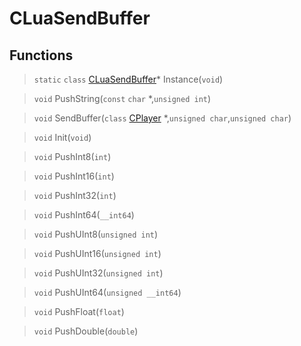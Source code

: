 # CLuaSendBuffer
 
## Functions
 
> `static` `class` [CLuaSendBuffer](lua/classes/CLuaSendBuffer.md)* Instance(`void`)
 
> `void` PushString(`const` `char` *,`unsigned int`)
 
> `void` SendBuffer(`class` [CPlayer](lua/classes/CPlayer.md) *,`unsigned char`,`unsigned char`)
 
> `void` Init(`void`)
 
> `void` PushInt8(`int`)
 
> `void` PushInt16(`int`)
 
> `void` PushInt32(`int`)
 
> `void` PushInt64(`__int64`)
 
> `void` PushUInt8(`unsigned int`)
 
> `void` PushUInt16(`unsigned int`)
 
> `void` PushUInt32(`unsigned int`)
 
> `void` PushUInt64(`unsigned __int64`)
 
> `void` PushFloat(`float`)
 
> `void` PushDouble(`double`)
 
